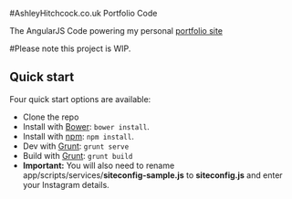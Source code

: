 #AshleyHitchcock.co.uk Portfolio Code

The AngularJS Code powering my personal [portfolio site](http://www.ashleyhitchcock.co.uk)

#Please note this project is WIP.

## Quick start

Four quick start options are available:

- Clone the repo
- Install with [Bower](http://bower.io): `bower install`.
- Install with [npm](https://www.npmjs.org): `npm install`.
- Dev with [Grunt](http://gruntjs.com/): `grunt serve`
- Build with [Grunt](http://gruntjs.com/): `grunt build`
- **Important:** You will also need to rename app/scripts/services/**siteconfig-sample.js** to **siteconfig.js** and enter your Instagram details.
